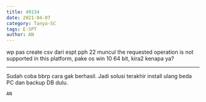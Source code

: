 ```yaml
---
title: 49134
date: 2021-04-07
category: Tanya-SC
tags: E-SPT
author: AN
---
```


wp pas create csv dari espt pph 22 muncul the requested operation is not supported in this platform, pake os win 10 64 bit, kira2 kenapa ya?

---

Sudah coba bbrp cara gak berhasil. Jadi solusi terakhir install ulang beda PC dan backup DB dulu.

`AN`
